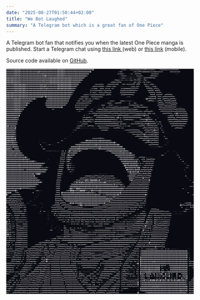 ```yaml
---
date: "2025-08-27T01:50:44+02:00"
title: "We Bot Laughed"
summary: "A Telegram bot which is a great fan of One Piece"
---
```


A Telegram bot fan that notifies you when the latest One Piece manga is published. Start a Telegram chat using [this link ](https://web.telegram.org/k/#@we_laughed_bot) (web) or [this link](https://t.me/we_laughed_bot) (mobile).

Source code available on [GitHub](https://github.com/micheledinelli/we-bot-laughed).

![We Bot Laughed](featured.png)
